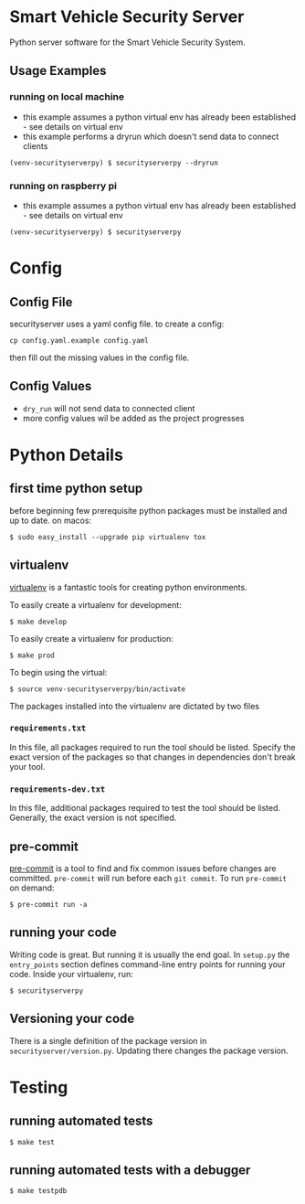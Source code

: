 # Smart Vehicle Security Server
Python server software for the Smart Vehicle Security System.

## Usage Examples
### running on local machine
- this example assumes a python virtual env has already been established - see details on virtual env
- this example performs a dryrun which doesn't send data to connect clients
```shell
(venv-securityserverpy) $ securityserverpy --dryrun
```

### running on raspberry pi
- this example assumes a python virtual env has already been established - see details on virtual env
```shell
(venv-securityserverpy) $ securityserverpy
```

# Config

## Config File
securityserver uses a yaml config file. to create a config:
```shell
cp config.yaml.example config.yaml
```
then fill out the missing values in the config file.

## Config Values
- `dry_run` will not send data to connected client
- more config values wil be added as the project progresses

# Python Details
## first time python setup
before beginning few prerequisite python packages must be installed and up to date. on macos:
```shell
$ sudo easy_install --upgrade pip virtualenv tox
```

## virtualenv
[virtualenv](http://docs.python-guide.org/en/latest/dev/virtualenvs/) is a fantastic tools for creating python environments.

To easily create a virtualenv for development:
```shell
$ make develop
```

To easily create a virtualenv for production:
```shell
$ make prod
```

To begin using the virtual:
```shell
$ source venv-securityserverpy/bin/activate
```

The packages installed into the virtualenv are dictated by two files
### `requirements.txt`
In this file, all packages required to run the tool should be listed. Specify the exact version of the packages so that changes in dependencies don't break your tool.
### `requirements-dev.txt`
In this file, additional packages required to test the tool should be listed. Generally, the exact version is not specified.

## pre-commit
[pre-commit](http://pre-commit.com) is a tool to find and fix common issues before changes are committed. `pre-commit` will run before each `git commit`.
To run `pre-commit` on demand:
```shell
$ pre-commit run -a
```

## running your code
Writing code is great. But running it is usually the end goal. In `setup.py` the `entry_points` section defines command-line entry points for running your code. Inside your virtualenv, run:
```shell
$ securityserverpy
```

## Versioning your code
There is a single definition of the package version in `securityserver/version.py`. Updating there changes the package version.

# Testing
## running automated tests
```shell
$ make test
```

## running automated tests with a debugger
```shell
$ make testpdb
```